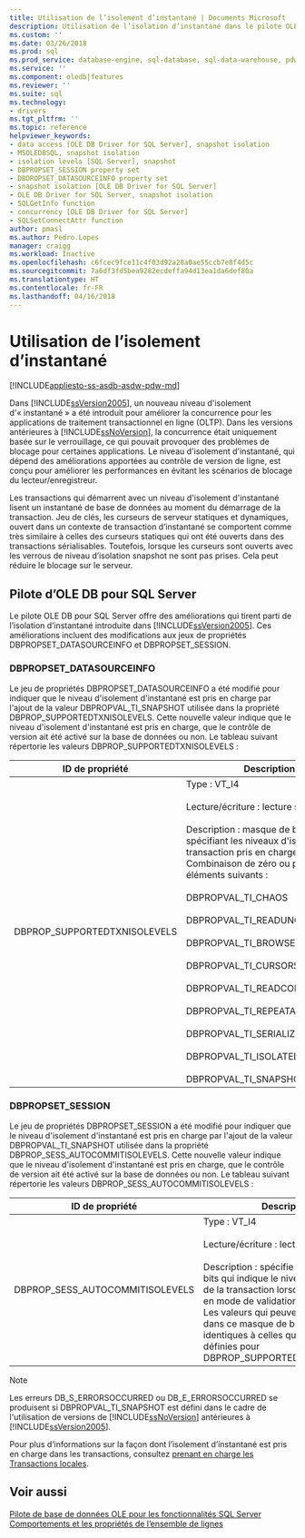 ```yaml
---
title: Utilisation de l’isolement d’instantané | Documents Microsoft
description: Utilisation de l’isolation d’instantané dans le pilote OLE DB pour SQL Server
ms.custom: ''
ms.date: 03/26/2018
ms.prod: sql
ms.prod_service: database-engine, sql-database, sql-data-warehouse, pdw
ms.service: ''
ms.component: oledb|features
ms.reviewer: ''
ms.suite: sql
ms.technology:
- drivers
ms.tgt_pltfrm: ''
ms.topic: reference
helpviewer_keywords:
- data access [OLE DB Driver for SQL Server], snapshot isolation
- MSOLEDBSQL, snapshot isolation
- isolation levels [SQL Server], snapshot
- DBPROPSET_SESSION property set
- DBDROPSET_DATASOURCEINFO property set
- snapshot isolation [OLE DB Driver for SQL Server]
- OLE DB Driver for SQL Server, snapshot isolation
- SQLGetInfo function
- concurrency [OLE DB Driver for SQL Server]
- SQLSetConnectAttr function
author: pmasl
ms.author: Pedro.Lopes
manager: craigg
ms.workload: Inactive
ms.openlocfilehash: c6fcec9fce11c4f03d92a28a0ae55ccb7e8f4d5c
ms.sourcegitcommit: 7a6df3fd5bea9282ecdeffa94d13ea1da6def80a
ms.translationtype: HT
ms.contentlocale: fr-FR
ms.lasthandoff: 04/16/2018
---
```

# <a name="working-with-snapshot-isolation"></a>Utilisation de l’isolement d’instantané
[!INCLUDE[appliesto-ss-asdb-asdw-pdw-md](../../../includes/appliesto-ss-asdb-asdw-pdw-md.md)]

  Dans [!INCLUDE[ssVersion2005](../../../includes/ssversion2005-md.md)], un nouveau niveau d'isolement d'« instantané » a été introduit pour améliorer la concurrence pour les applications de traitement transactionnel en ligne (OLTP). Dans les versions antérieures à [!INCLUDE[ssNoVersion](../../../includes/ssnoversion-md.md)], la concurrence était uniquement basée sur le verrouillage, ce qui pouvait provoquer des problèmes de blocage pour certaines applications. Le niveau d'isolement d'instantané, qui dépend des améliorations apportées au contrôle de version de ligne, est conçu pour améliorer les performances en évitant les scénarios de blocage du lecteur/enregistreur.  
  
 Les transactions qui démarrent avec un niveau d'isolement d'instantané lisent un instantané de base de données au moment du démarrage de la transaction. Jeu de clés, les curseurs de serveur statiques et dynamiques, ouvert dans un contexte de transaction d’instantané se comportent comme très similaire à celles des curseurs statiques qui ont été ouverts dans des transactions sérialisables. Toutefois, lorsque les curseurs sont ouverts avec les verrous de niveau d’isolation snapshot ne sont pas prises. Cela peut réduire le blocage sur le serveur.  
  
## <a name="ole-db-driver-for-sql-server"></a>Pilote d’OLE DB pour SQL Server  
 Le pilote OLE DB pour SQL Server offre des améliorations qui tirent parti de l’isolation d’instantané introduite dans [!INCLUDE[ssVersion2005](../../../includes/ssversion2005-md.md)]. Ces améliorations incluent des modifications aux jeux de propriétés DBPROPSET_DATASOURCEINFO et DBPROPSET_SESSION.  
  
### <a name="dbpropsetdatasourceinfo"></a>DBPROPSET_DATASOURCEINFO  
 Le jeu de propriétés DBPROPSET_DATASOURCEINFO a été modifié pour indiquer que le niveau d'isolement d'instantané est pris en charge par l'ajout de la valeur DBPROPVAL_TI_SNAPSHOT utilisée dans la propriété DBPROP_SUPPORTEDTXNISOLEVELS. Cette nouvelle valeur indique que le niveau d'isolement d'instantané est pris en charge, que le contrôle de version ait été activé sur la base de données ou non. Le tableau suivant répertorie les valeurs DBPROP_SUPPORTEDTXNISOLEVELS :  
  
|ID de propriété| Description|  
|-----------------|-----------------|  
|DBPROP_SUPPORTEDTXNISOLEVELS|Type : VT_I4<br /><br /> Lecture/écriture : lecture seule<br /><br /> Description : masque de bits spécifiant les niveaux d'isolation de la transaction pris en charge. Combinaison de zéro ou plusieurs des éléments suivants :<br /><br /> DBPROPVAL_TI_CHAOS<br /><br /> DBPROPVAL_TI_READUNCOMMITTED<br /><br /> DBPROPVAL_TI_BROWSE<br /><br /> DBPROPVAL_TI_CURSORSTABILITY<br /><br /> DBPROPVAL_TI_READCOMMITTED<br /><br /> DBPROPVAL_TI_REPEATABLEREAD<br /><br /> DBPROPVAL_TI_SERIALIZABLE<br /><br /> DBPROPVAL_TI_ISOLATED<br /><br /> DBPROPVAL_TI_SNAPSHOT|  
  
### <a name="dbpropsetsession"></a>DBPROPSET_SESSION  
 Le jeu de propriétés DBPROPSET_SESSION a été modifié pour indiquer que le niveau d'isolement d'instantané est pris en charge par l'ajout de la valeur DBPROPVAL_TI_SNAPSHOT utilisée dans la propriété DBPROP_SESS_AUTOCOMMITISOLEVELS. Cette nouvelle valeur indique que le niveau d'isolement d'instantané est pris en charge, que le contrôle de version ait été activé sur la base de données ou non. Le tableau suivant répertorie les valeurs DBPROP_SESS_AUTOCOMMITISOLEVELS :
  
|ID de propriété| Description|  
|-----------------|-----------------|  
|DBPROP_SESS_AUTOCOMMITISOLEVELS|Type : VT_I4<br /><br /> Lecture/écriture : lecture seule<br /><br /> Description : spécifie un masque de bits qui indique le niveau d'isolation de la transaction lorsqu'elle se trouve en mode de validation automatique. Les valeurs qui peuvent être définies dans ce masque de bits sont identiques à celles qui peuvent être définies pour DBPROP_SUPPORTEDTXNISOLEVELS.|  
  
> [!NOTE]  
>  Les erreurs DB_S_ERRORSOCCURRED ou DB_E_ERRORSOCCURRED se produisent si DBPROPVAL_TI_SNAPSHOT est défini dans le cadre de l'utilisation de versions de [!INCLUDE[ssNoVersion](../../../includes/ssnoversion-md.md)] antérieures à [!INCLUDE[ssVersion2005](../../../includes/ssversion2005-md.md)].  
  
 Pour plus d’informations sur la façon dont l’isolement d’instantané est pris en charge dans les transactions, consultez [prenant en charge les Transactions locales](../../oledb/ole-db-transactions/supporting-local-transactions.md).  

  
## <a name="see-also"></a>Voir aussi  
 [Pilote de base de données OLE pour les fonctionnalités SQL Server](../../oledb/features/oledb-driver-for-sql-server-features.md)    
 [Comportements et les propriétés de l’ensemble de lignes](../../oledb/ole-db-rowsets/rowset-properties-and-behaviors.md)  
  
  
